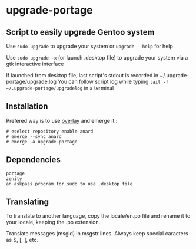 # upgrade-portage
## Script to easily upgrade Gentoo system

Use `sudo upgrade` to upgrade your system or `upgrade --help` for help

Use `sudo upgrade -x` (or launch .desktop file) to upgrade your system via a gtk interactive interface

If launched from desktop file, last script's stdout is recorded in ~/.upgrade-portage/upgrade.log
You can follow script log while typing `tail -f ~/.upgrade-portage/upgradelog` in a terminal

## Installation
Prefered way is to use [overlay](https://github.com/Anard/anard-overlay) and emerge it :
```
# eselect repository enable anard
# emerge --sync anard
# emerge -a upgrade-portage
```

## Dependencies
```
portage
zenity
an askpass program for sudo to use .desktop file
```

## Translating
To translate to another language, copy the locale/en.po file and rename it to your locale, keeping the .po extension.

Translate messages (msgid) in msgstr lines. Always keep special caracters as $, [, ], etc.